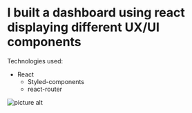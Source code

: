 # I built a dashboard using react displaying different UX/UI components


Technologies used:
  * React
    * Styled-components
    * react-router

![picture alt](https://imgur.com/a/Y1sdJ8H)
